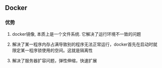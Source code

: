 ## Docker

### 优势

1. docker镜像, 本质上是一个文件系统. 它解决了运行环境不一致的问题

2. 解决了某一程序内存占满导致别的程序无法正常运行，docker首先在启动时就限定某一程序锁使用的空间。这就是隔离性

3. 解决了服务器扩容问题，弹性伸缩，快速扩展

   ​